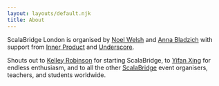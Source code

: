```yaml
---
layout: layouts/default.njk
title: About
---
```


ScalaBridge London is organised by [Noel Welsh][noel] and [Anna Bladzich][anna] with support from [Inner Product][inner-product] and [Underscore][underscore].


Shouts out to [Kelley Robinson][krob] for starting ScalaBridge, to [Yifan Xing][yifan] for endless enthusiasm, and to all the other [ScalaBridge][scalabridge] event organisers, teachers, and students worldwide.

[noel]: https://noelwelsh.com/
[anna]: https://twitter.com/wednesday099
[inner-product]: https://inner-product.com/
[underscore]: https://underscore.io/
[krob]: http://krobinson.me/
[yifan]: https://twitter.com/yifan_xing_e
[scalabridge]: https://scalabridge.org/
